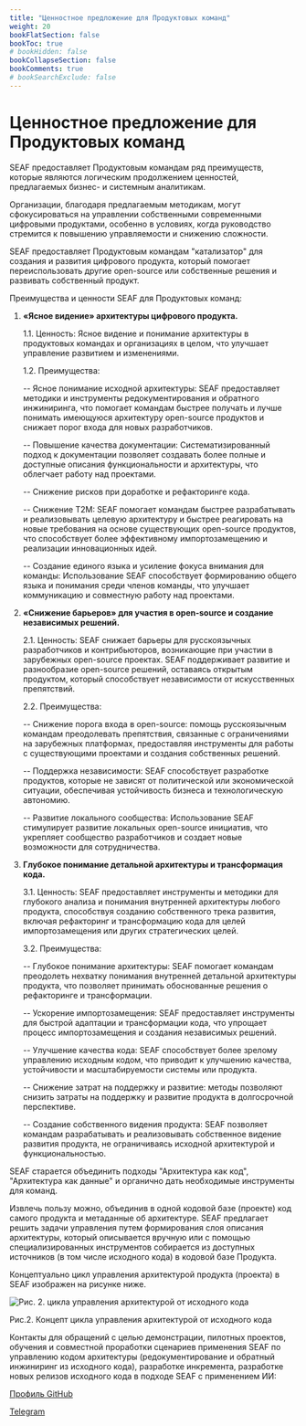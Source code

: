 ```yaml
---
title: "Ценностное предложение для Продуктовых команд"
weight: 20
bookFlatSection: false
bookToc: true
# bookHidden: false
bookCollapseSection: false
bookComments: true
# bookSearchExclude: false
---
```


# Ценностное предложение для Продуктовых команд

SEAF предоставляет Продуктовым командам ряд преимуществ, которые являются логическим продолжением ценностей, предлагаемых бизнес- и системным аналитикам.

Организации, благодаря предлагаемым методикам, могут сфокусироваться на управлении собственными современными цифровыми продуктами, особенно в условиях, когда руководство стремится к повышению управляемости и снижению сложности.

SEAF предоставляет Продуктовым командам "катализатор" для создания и развития цифрового продукта, который помогает переиспользовать другие open-source или собственные решения и развивать собственный продукт.

Преимущества и ценности SEAF для Продуктовых команд:

1.	**«Ясное видение» архитектуры цифрового продукта.**

    1.1.	Ценность: Ясное видение и понимание архитектуры в продуктовых командах и организациях в целом, что улучшает управление развитием и изменениями.
    
    1.2.	Преимущества:

     -- Ясное понимание исходной архитектуры: SEAF предоставляет методики и инструменты редокументирования и обратного инжиниринга, что помогает командам быстрее получать и лучше понимать имеющуюся архитектуру open-source продуктов и снижает порог входа для новых разработчиков.

     -- Повышение качества документации: Систематизированный подход к документации позволяет создавать более полные и доступные описания функциональности и архитектуры, что облегчает работу над проектами.

     -- Снижение рисков при доработке и рефакторинге кода.

     -- Снижение T2M: SEAF помогает командам быстрее разрабатывать и реализовывать целевую архитектуру и быстрее реагировать на новые требования на основе существующих open-source продуктов, что способствует более эффективному импортозамещению и реализации инновационных идей.

     -- Создание единого языка и усиление фокуса внимания для команды: Использование SEAF способствует формированию общего языка и понимания среди членов команды, что улучшает коммуникацию и совместную работу над проектами.

2.	**«Снижение барьеров» для участия в open-source и создание независимых решений.**

    2.1.	Ценность: SEAF снижает барьеры для русскоязычных разработчиков и контрибьюторов, возникающие при участии в зарубежных open-source проектах. SEAF поддерживает развитие и разнообразие open-source решений, оставаясь открытым продуктом, который способствует независимости от искусственных препятствий.

    2.2.	Преимущества:

     -- Снижение порога входа в open-source: помощь русскоязычным командам преодолевать препятствия, связанные с ограничениями на зарубежных платформах, предоставляя инструменты для работы с существующими проектами и создания собственных решений.

     -- Поддержка независимости: SEAF способствует разработке продуктов, которые не зависят от политической или экономической ситуации, обеспечивая устойчивость бизнеса и технологическую автономию.

     -- Развитие локального сообщества: Использование SEAF стимулирует развитие локальных open-source инициатив, что укрепляет сообщество разработчиков и создает новые возможности для сотрудничества.

3. **Глубокое понимание детальной архитектуры и трансформация кода.**

    3.1.	Ценность: SEAF предоставляет инструменты и методики для глубокого анализа и понимания внутренней архитектуры любого продукта, способствуя созданию собственного трека развития, включая рефакторинг и трансформацию кода для целей импортозамещения или других стратегических целей.

    3.2.	Преимущества:

     -- Глубокое понимание архитектуры: SEAF помогает командам преодолеть нехватку понимания внутренней детальной архитектуры продукта, что позволяет принимать обоснованные решения о рефакторинге и трансформации.

     -- Ускорение импортозамещения: SEAF предоставляет инструменты для быстрой адаптации и трансформации кода, что упрощает процесс импортозамещения и создания независимых решений.

     -- Улучшение качества кода: SEAF способствует более зрелому управлению исходным кодом, что приводит к улучшению качества, устойчивости и масштабируемости системы или продукта.

     -- Снижение затрат на поддержку и развитие: методы позволяют снизить затраты на поддержку и развитие продукта в долгосрочной перспективе.

     -- Создание собственного видения продукта: SEAF позволяет командам разрабатывать и реализовывать собственное видение развития продукта, не ограничиваясь исходной архитектурой и функциональностью.

SEAF старается объединить подходы "Архитектура как код", "Архитектура как данные" и органично дать необходимые инструменты  для команд.

Извлечь пользу можно, объединив в одной кодовой базе (проекте) код самого продукта и метаданные об архитектуре. SEAF предлагает решить задачи управления путем формирования слоя описания архитектуры, который описывается вручную или с помощью специализированных инструментов собирается из доступных источников (в том числе исходного кода) в кодовой базе Продукта.

Концептуально цикл управления архитектурой продукта (проекта) в SEAF изображен на рисунке ниже.

![Рис. 2. цикла управления архитектурой от исходного кода](/Values4ProdTeam.png)

Рис.2. Концепт цикла управления архитектурой от исходного кода

Контакты для обращений с целью демонстрации, пилотных проектов, обучения и совместной проработки сценариев применения SEAF по управлению кодом архитектуры (редокументирование и обратный инжиниринг из исходного кода), разработке инкремента, разработке новых релизов исходного кода в подходе SEAF с применением ИИ: 

[Профиль GitHub](https://github.com/Scicommunity "Профиль GitHub")

[Telegram](https://t.me/sci_community "Telegram")

